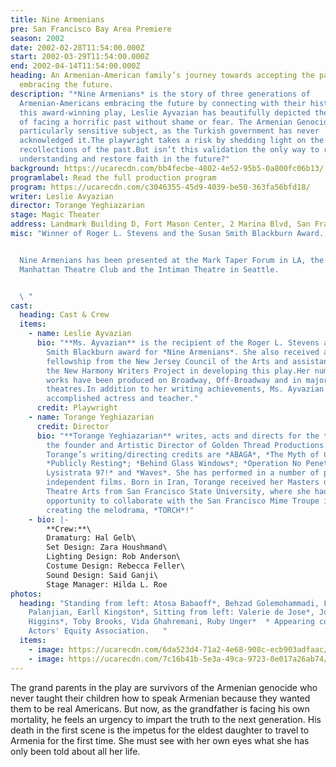 ```yaml
---
title: Nine Armenians
pre: San Francisco Bay Area Premiere
season: 2002
date: 2002-02-28T11:54:00.000Z
start: 2002-03-29T11:54:00.000Z
end: 2002-04-14T11:54:00.000Z
heading: An Armenian-American family’s journey towards accepting the past and
  embracing the future.
description: "*Nine Armenians* is the story of three generations of
  Armenian-Americans embracing the future by connecting with their history. In
  this award-winning play, Leslie Ayvazian has beautifully depicted the reality
  of facing a horrific past without shame or fear. The Armenian Genocide is a
  particularly sensitive subject, as the Turkish government has never
  acknowledged it.The playwright takes a risk by shedding light on the painful
  recollections of the past.But isn’t this validation the only way to reach
  understanding and restore faith in the future?"
background: https://ucarecdn.com/bb4fecbe-4802-4e52-95b5-0a800fc06b13/
programlabel: Read the full production program
program: https://ucarecdn.com/c3046355-45d9-4039-be50-363fa56bfd18/
writer: Leslie Avyazian
director: Torange Yeghiazarian
stage: Magic Theater
address: Landmark Building D, Fort Mason Center, 2 Marina Blvd, San Francisco, CA 94123
misc: "Winner of Roger L. Stevens and the Susan Smith Blackburn Award.


  Nine Armenians has been presented at the Mark Taper Forum in LA, the
  Manhattan Theatre Club and the Intiman Theatre in Seattle.


  \ "
cast:
  heading: Cast & Crew
  items:
    - name: Leslie Ayvazian
      bio: "**Ms. Ayvazian** is the recipient of the Roger L. Stevens and the Susan
        Smith Blackburn award for *Nine Armenians*. She also received a
        fellowship from the New Jersey Council of the Arts and assistance from
        the New Harmony Writers Project in developing this play.Her numerous
        works have been produced on Broadway, Off-Broadway and in major regional
        theatres.In addition to her writing achievements, Ms. Ayvazian is an
        accomplished actress and teacher."
      credit: Playwright
    - name: Torange Yeghiazarian
      credit: Director
      bio: "**Torange Yeghiazarian** writes, acts and directs for the theatre and is
        the founder and Artistic Director of Golden Thread Productions. Among
        Torange’s writing/directing credits are *ABAGA*, *The Myth of Creation*;
        *Publicly Resting*; *Behind Glass Windows*; *Operation No Penetration;
        Lysistrata 97!* and *Waves*. She has performed in a number of plays and
        independent films. Born in Iran, Torange received her Masters degree in
        Theatre Arts from San Francisco State University, where she had the
        opportunity to collaborate with the San Francisco Mime Troupe in
        creating the melodrama, *TORCH*!"
    - bio: |-
        **Crew:**\
        Dramaturg: Hal Gelb\
        Set Design: Zara Houshmand\
        Lighting Design: Rob Anderson\
        Costume Design: Rebecca Feller\
        Sound Design: Said Ganji\
        Stage Manager: Hilda L. Roe
photos:
  heading: "Standing from left: Atosa Babaoff*, Behzad Golemohammadi, Lara
    Palanjian, Earll Kingston*, Sitting from left: Valerie de Jose*, Joe
    Higgins*, Toby Brooks, Vida Ghahremani, Ruby Unger*  * Appearing courtesy of
    Actors' Equity Association.   "
  items:
    - image: https://ucarecdn.com/6da523d4-71a2-4e68-908c-ecb903adfaac/
    - image: https://ucarecdn.com/7c16b41b-5e3a-49ca-9723-0e017a26ab74/
---
```

The grand parents in the play are survivors of the Armenian genocide who never taught their children how to speak Armenian because they wanted them to be real Americans. But now, as the grandfather is facing his own mortality, he feels an urgency to impart the truth to the next generation. His death in the first scene is the impetus for the eldest daughter to travel to Armenia for the first time. She must see with her own eyes what she has only been told about all her life.